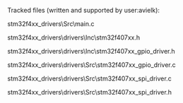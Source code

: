 Tracked files (written and supported by user:avielk):

stm32f4xx_drivers\Src\main.c

stm32f4xx_drivers\drivers\Inc\stm32f407xx.h

stm32f4xx_drivers\drivers\Inc\stm32f407xx_gpio_driver.h

stm32f4xx_drivers\drivers\Src\stm32f407xx_gpio_driver.c

stm32f4xx_drivers\drivers\Src\stm32f407xx_spi_driver.c

stm32f4xx_drivers\drivers\Src\stm32f407xx_spi_driver.h

